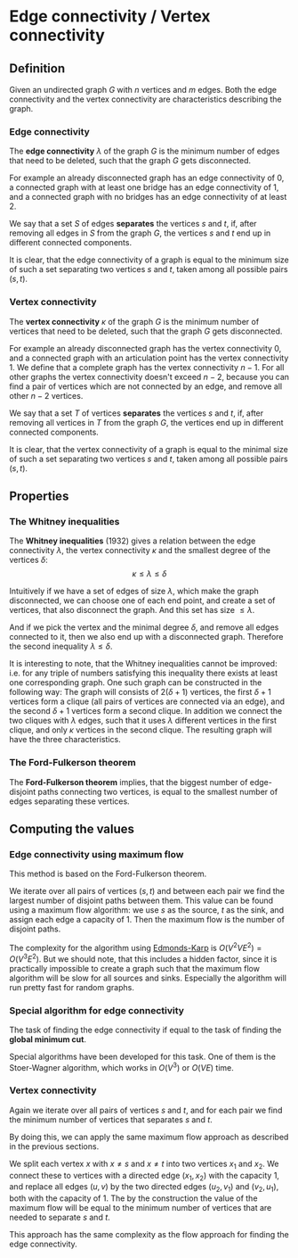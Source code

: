 <!--?title Edge connectivity / Vertex connectivity -->
# Edge connectivity / Vertex connectivity

## Definition

Given an undirected graph $G$ with $n$ vertices and $m$ edges.
Both the edge connectivity and the vertex connectivity are characteristics describing the graph.

### Edge connectivity

The **edge connectivity** $\lambda$ of the graph $G$ is the minimum number of edges that need to be deleted, such that the graph $G$ gets disconnected.

For example an already disconnected graph has an edge connectivity of $0$, a connected graph with at least one bridge has an edge connectivity of $1$, and a connected graph with no bridges has an edge connectivity of at least $2$.

We say that a set $S$ of edges **separates** the vertices $s$ and $t$, if, after removing all edges in $S$ from the graph $G$, the vertices $s$ and $t$ end up in different connected components.

It is clear, that the edge connectivity of a graph is equal to the minimum size of such a set separating two vertices $s$ and $t$, taken among all possible pairs $(s, t)$.

### Vertex connectivity

The **vertex connectivity** $\kappa$ of the graph $G$ is the minimum number of vertices that need to be deleted, such that the graph $G$ gets disconnected.

For example an already disconnected graph has the vertex connectivity $0$, and a connected graph with an articulation point has the vertex connectivity $1$.
We define that a complete graph has the vertex connectivity $n-1$.
For all other graphs the vertex connectivity doesn't exceed $n-2$, because you can find a pair of vertices which are not connected by an edge, and remove all other $n-2$ vertices.

We say that a set $T$ of vertices **separates** the vertices $s$ and $t$, if, after removing all vertices in $T$ from the graph $G$, the vertices end up in different connected components.

It is clear, that the vertex connectivity of a graph is equal to the minimal size of such a set separating two vertices $s$ and $t$, taken among all possible pairs $(s, t)$.

## Properties

### The Whitney inequalities

The **Whitney inequalities** (1932) gives a relation between the edge connectivity $\lambda$, the vertex connectivity $\kappa$ and the smallest degree of the vertices $\delta$:
$$\kappa \le \lambda \le \delta$$

Intuitively if we have a set of edges of size $\lambda$, which make the graph disconnected, we can choose one of each end point, and create a set of vertices, that also disconnect the graph.
And this set has size $\le \lambda$.

And if we pick the vertex and the minimal degree $\delta$, and remove all edges connected to it, then we also end up with a disconnected graph.
Therefore the second inequality $\lambda \le \delta$.

It is interesting to note, that the Whitney inequalities cannot be improved:
i.e. for any triple of numbers satisfying this inequality there exists at least one corresponding graph.
One such graph can be constructed in the following way:
The graph will consists of $2(\delta + 1)$ vertices, the first $\delta + 1$ vertices form a clique (all pairs of vertices are connected via an edge), and the second $\delta + 1$ vertices form a second clique.
In addition we connect the two cliques with $\lambda$ edges, such that it uses $\lambda$ different vertices in the first clique, and only $\kappa$ vertices in the second clique.
The resulting graph will have the three characteristics.

### The Ford-Fulkerson theorem

The **Ford-Fulkerson theorem** implies, that the biggest number of edge-disjoint paths connecting two vertices, is equal to the smallest number of edges separating these vertices.

## Computing the values

### Edge connectivity using maximum flow

This method is based on the Ford-Fulkerson theorem.

We iterate over all pairs of vertices $(s, t)$ and between each pair we find the largest number of disjoint paths between them.
This value can be found using a maximum flow algorithm:
we use $s$ as the source, $t$ as the sink, and assign each edge a capacity of $1$.
Then the maximum flow is the number of disjoint paths.

The complexity for the algorithm using [Edmonds-Karp](../graph/edmonds_karp.md) is $O(V^2 V E^2) = O(V^3 E^2)$. 
But we should note, that this includes a hidden factor, since it is practically impossible to create a graph such that the maximum flow algorithm will be slow for all sources and sinks.
Especially the algorithm will run pretty fast for random graphs.

### Special algorithm for edge connectivity 

The task of finding the edge connectivity if equal to the task of finding the **global minimum cut**.

Special algorithms have been developed for this task.
One of them is the Stoer-Wagner algorithm, which works in $O(V^3)$ or $O(V E)$ time.

### Vertex connectivity

Again we iterate over all pairs of vertices $s$ and $t$, and for each pair we find the minimum number of vertices that separates $s$ and $t$.

By doing this, we can apply the same maximum flow approach as described in the previous sections.

We split each vertex $x$ with $x \neq s$ and $x \neq t$ into two vertices $x_1$ and $x_2$.
We connect these to vertices with a directed edge $(x_1, x_2)$ with the capacity $1$, and replace all edges $(u, v)$ by the two directed edges $(u_2, v_1)$ and $(v_2, u_1)$, both with the capacity of 1.
The by the construction the value of the maximum flow will be equal to the minimum number of vertices that are needed to separate $s$ and $t$.

This approach has the same complexity as the flow approach for finding the edge connectivity.
